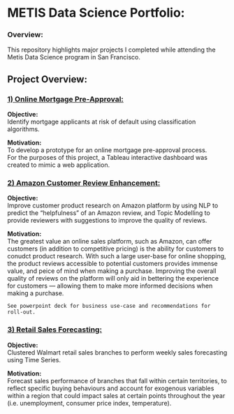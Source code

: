 # METIS Data Science Portfolio:

### Overview:
This repository highlights major projects I completed while attending the Metis Data Science program in San Francisco.

## Project Overview:

### [1) Online Mortgage Pre-Approval:](https://github.com/kbajina/metis-data-science-portfolio/tree/master/mortgage-preapproval)
**Objective:**  
Identify mortgage applicants at risk of default using classification algorithms.  

**Motivation:**  
To develop a prototype for an online mortgage pre-approval process.  
For the purposes of this project, a Tableau interactive dashboard was created to mimic a web application.

### [2) Amazon Customer Review Enhancement:](https://github.com/kbajina/metis-data-science-portfolio/tree/master/customer-reviews-enhancement)
**Objective:**  
Improve customer product research on Amazon platform by using NLP to predict the “helpfulness” of an Amazon review, and Topic Modelling to provide reviewers with suggestions to improve the quality of reviews.

**Motivation:**  
The greatest value an online sales platform, such as Amazon, can offer customers (in addition to competitive pricing) is the ability for customers to conudct product research. With such a large user-base for online shopping, the product reviews accessible to potential customers provides immense value, and peice of mind when making a purchase. Improving the overall quality of reviews on the platform will only aid in bettering the experience for customers — allowing them to make more informed decisions when making a purchase.

`See powerpoint deck for business use-case and recommendations for roll-out.`

### [3) Retail Sales Forecasting:](https://github.com/kbajina/metis-data-science-portfolio/tree/master/retail-sales-forecasting)
**Objective:**  
Clustered Walmart retail sales branches to perform weekly sales forecasting using Time Series.  

**Motivation:**  
Forecast sales performance of branches that fall within certain territories, to reflect specific buying behaviours and account for exogenous variables within a region that could impact sales at certain points throughout the year (i.e. unemployment, consumer price index, temperature).

